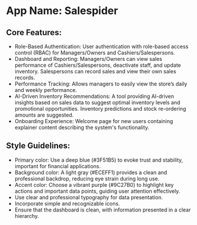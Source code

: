 # **App Name**: Salespider

## Core Features:

- Role-Based Authentication: User authentication with role-based access control (RBAC) for Managers/Owners and Cashiers/Salespersons.
- Dashboard and Reporting: Managers/Owners can view sales performance of Cashiers/Salespersons, deactivate staff, and update inventory. Salespersons can record sales and view their own sales records.
- Performance Tracking: Allows managers to easily view the store’s daily and weekly performance.
- AI-Driven Inventory Recommendations: A tool providing AI-driven insights based on sales data to suggest optimal inventory levels and promotional opportunities. Inventory predictions and stock re-ordering amounts are suggested.
- Onboarding Experience: Welcome page for new users containing explainer content describing the system's functionality.

## Style Guidelines:

- Primary color: Use a deep blue (#3F51B5) to evoke trust and stability, important for financial applications.
- Background color: A light gray (#ECEFF1) provides a clean and professional backdrop, reducing eye strain during long use.
- Accent color: Choose a vibrant purple (#9C27B0) to highlight key actions and important data points, guiding user attention effectively.
- Use clear and professional typography for data presentation.
- Incorporate simple and recognizable icons.
- Ensure that the dashboard is clean, with information presented in a clear hierarchy.
